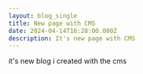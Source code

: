 ```yaml
---
layout: blog_single
title: New page with CMS
date: 2024-04-14T16:28:00.000Z
description: It's new page with CMS
---
```

it's new blog i created with the cms
